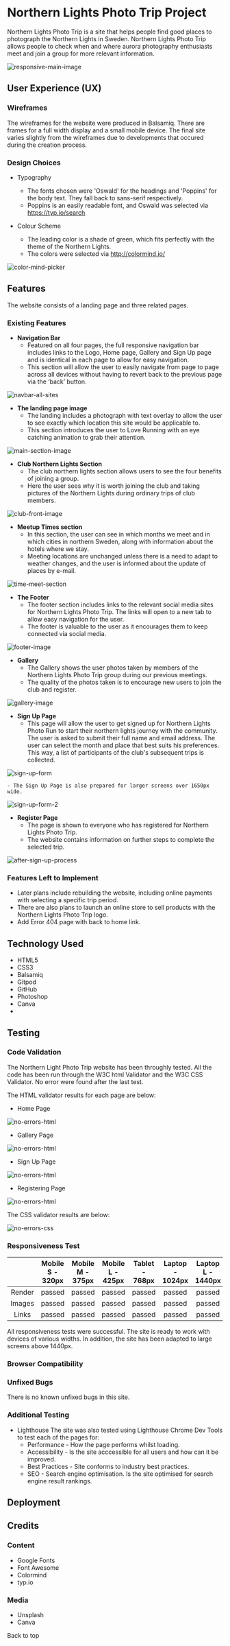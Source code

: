 # Northern Lights Photo Trip Project
Northern Lights Photo Trip is a site that helps people find good places to photograph the Northern Lights in Sweden. Northern Lights Photo Trip allows people to check when and where aurora photography enthusiasts meet and join a group for more relevant information.

![responsive-main-image](https://user-images.githubusercontent.com/119242394/213183357-8dd7e511-ddbf-48e3-be33-f230b063ec67.jpg)

## User Experience (UX)
### Wireframes
The wireframes for the website were produced in Balsamiq. There are frames for a full width display and a small mobile device. The final site varies slightly from the wireframes due to developments that occured during the creation process.

### Design Choices
- Typography
  - The fonts chosen were 'Oswald' for the headings and 'Poppins' for the body text. They fall back to sans-serif respectively.
  - Poppins is an easily readable font, and Oswald was selected via https://typ.io/search
  
- Colour Scheme
  - The leading color is a shade of green, which fits perfectly with the theme of the Northern Lights.
  - The colors were selected via http://colormind.io/

![color-mind-picker](https://user-images.githubusercontent.com/119242394/213212242-8bf04506-5d24-4f88-94e6-2c68c1dcd471.jpg)

## Features
The website consists of a landing page and three related pages.
### Existing Features
 - **Navigation Bar**
    - Featured on all four pages, the full responsive navigation bar includes links to the Logo, Home page, Gallery and Sign Up page and is identical in each page to allow for easy navigation.
    - This section will allow the user to easily navigate from page to page across all devices without having to revert back to the previous page via the ‘back’ button.

 ![navbar-all-sites](https://user-images.githubusercontent.com/119242394/213186463-34834d9e-d33d-4d7d-b071-bf5763e6cd9b.jpg)
 
 
  - **The landing page image**
    - The landing includes a photograph with text overlay to allow the user to see exactly which location this site would be applicable to.
    - This section introduces the user to Love Running with an eye catching animation to grab their attention.

![main-section-image](https://user-images.githubusercontent.com/119242394/213187922-168f96f3-a94d-4c7f-8f0c-bb8ee5a0df00.jpg)

  - **Club Northern Lights Section**
    - The club northern lights section allows users to see the four benefits of joining a group.
    - Here the user sees why it is worth joining the club and taking pictures of the Northern Lights during ordinary trips of club members.

![club-front-image](https://user-images.githubusercontent.com/119242394/213189610-ead9ad27-64a8-476a-aa46-d89770c4af65.jpg)
  - **Meetup Times section**
    - In this section, the user can see in which months we meet and in which cities in northern Sweden, along with information about the hotels where we stay.
    - Meeting locations are unchanged unless there is a need to adapt to weather changes, and the user is informed about the update of places by e-mail.

![time-meet-section](https://user-images.githubusercontent.com/119242394/213195007-4b05c855-0c08-4bce-a87c-558e2a6313be.jpg)

  - **The Footer**
    - The footer section includes links to the relevant social media sites for Northern Lights Photo Trip. The links will open to a new tab to allow easy navigation for the user.
    - The footer is valuable to the user as it encourages them to keep connected via social media.

![footer-image](https://user-images.githubusercontent.com/119242394/213196408-b3a7488b-322a-4400-aafe-7c7097eb64ee.jpg)

  - **Gallery**
    - The Gallery shows the user photos taken by members of the Northern Lights Photo Trip group during our previous meetings.
    - The quality of the photos taken is to encourage new users to join the club and register.

![gallery-image](https://user-images.githubusercontent.com/119242394/213197861-a2d04c57-dc9e-4fbb-aac3-654076d3d391.jpg)

  - **Sign Up Page**
    - This page will allow the user to get signed up for Northern Lights Photo Run to start their northern lights journey with the community. The user is asked to submit their full name and email address. The user can select the month and place that best suits his preferences. This way, a list of participants of the club's subsequent trips is collected.

![sign-up-form](https://user-images.githubusercontent.com/119242394/213199810-eb281f9e-0f02-49cb-87c2-1e3d2e16b09a.jpg)

    - The Sign Up Page is also prepared for larger screens over 1650px wide.

![sign-up-form-2](https://user-images.githubusercontent.com/119242394/213200679-13bb1a17-c102-411a-b758-5feb054c9b01.jpg)

   - **Register Page**
     - The page is shown to everyone who has registered for Northern Lights Photo Trip.
     - The website contains information on further steps to complete the selected trip.

![after-sign-up-process](https://user-images.githubusercontent.com/119242394/213205641-bfadfd01-925c-439f-ad61-15324312455c.jpg)

### Features Left to Implement
 - Later plans include rebuilding the website, including online payments with selecting a specific trip period.
 - There are also plans to launch an online store to sell products with the Northern Lights Photo Trip logo.
 - Add Error 404 page with back to home link.

## Technology Used
 - HTML5
 - CSS3
 - Balsamiq
 - Gitpod
 - GitHub
 - Photoshop
 - Canva
 - 
## Testing
### Code Validation
The Northern Light Photo Trip website has been throughly tested. All the code has been run through the W3C html Validator and the W3C CSS Validator. No error were found after the last test.

The HTML validator results for each page are below:

- Home Page

![no-errors-html](https://user-images.githubusercontent.com/119242394/213243744-d7515fe5-acb1-4bd5-8fd9-9614443d14e4.jpg)

- Gallery Page

![no-errors-html](https://user-images.githubusercontent.com/119242394/213243744-d7515fe5-acb1-4bd5-8fd9-9614443d14e4.jpg)

- Sign Up Page

![no-errors-html](https://user-images.githubusercontent.com/119242394/213243744-d7515fe5-acb1-4bd5-8fd9-9614443d14e4.jpg)

- Registering Page

![no-errors-html](https://user-images.githubusercontent.com/119242394/213243744-d7515fe5-acb1-4bd5-8fd9-9614443d14e4.jpg)

The CSS validator results are below:

![no-errors-css](https://user-images.githubusercontent.com/119242394/213244593-53d7ec51-3a37-44fd-a6b4-c74edabcb237.jpg)

### Responsiveness Test

|  | Mobile S - 320px | Mobile M - 375px | Mobile L - 425px | Tablet - 768px | Laptop - 1024px | Laptop L - 1440px | 4K - 2560px |
| :---: | :---: | :---: | :---: | :---: | :---: | :---: | :---: |
| Render | passed | passed | passed | passed | passed | passed | passed |
| Images | passed | passed | passed | passed | passed | passed | passed |
| Links | passed | passed | passed | passed | passed | passed | passed |

All responsiveness tests were successful. The site is ready to work with devices of various widths. In addition, the site has been adapted to large screens above 1440px.

### Browser Compatibility
### Unfixed Bugs
There is no known unfixed bugs in this site.
### Additional Testing
- Lighthouse
The site was also tested using Lighthouse Chrome Dev Tools to test each of the pages for:
  - Performance - How the page performs whilst loading.
  - Accessibility - Is the site acccessible for all users and how can it be improved.
  - Best Practices - Site conforms to industry best practices.
  - SEO - Search engine optimisation. Is the site optimised for search engine result rankings.




## Deployment

## Credits
### Content
  - Google Fonts
  - Font Awesome
  - Colormind
  - typ.io
  
### Media
  - Unsplash
  - Canva

Back to top
